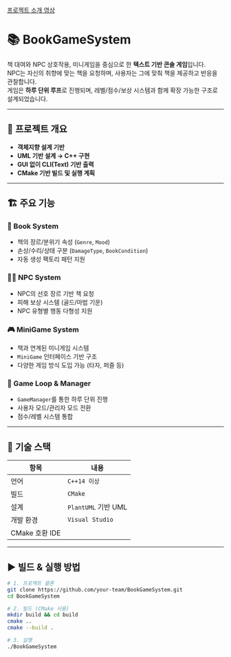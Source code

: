 [프로젝트 소개 영상](https://youtu.be/B9qQArcYyiQ)


# 📚 BookGameSystem

책 대여와 NPC 상호작용, 미니게임을 중심으로 한 **텍스트 기반 콘솔 게임**입니다.  
NPC는 자신의 취향에 맞는 책을 요청하며, 사용자는 그에 맞춰 책을 제공하고 반응을 관찰합니다.  
게임은 **하루 단위 루프**로 진행되며, 레벨/점수/보상 시스템과 함께 확장 가능한 구조로 설계되었습니다.

---

## 🧩 프로젝트 개요

- **객체지향 설계 기반**
- **UML 기반 설계 → C++ 구현**
- **GUI 없이 CLI(Text) 기반 출력**
- **CMake 기반 빌드 및 실행 계획**

---

## 🏗️ 주요 기능

### 📖 Book System
- 책의 장르/분위기 속성 (`Genre`, `Mood`)
- 손상/수리/상태 구분 (`DamageType`, `BookCondition`)
- 자동 생성 팩토리 패턴 지원

### 🧙‍♂️ NPC System
- NPC의 선호 장르 기반 책 요청
- 피해 보상 시스템 (골드/마법 기운)
- NPC 유형별 행동 다형성 지원

### 🎮 MiniGame System
- 책과 연계된 미니게임 시스템
- `MiniGame` 인터페이스 기반 구조
- 다양한 게임 방식 도입 가능 (타자, 퍼즐 등)

### 🧠 Game Loop & Manager
- `GameManager`를 통한 하루 단위 진행
- 사용자 모드/관리자 모드 전환
- 점수/레벨 시스템 통합

---

## 🧱 기술 스택

| 항목 | 내용 |
|------|------|
| 언어 | `C++14 이상` |
| 빌드 | `CMake` |
| 설계 | `PlantUML` 기반 UML |
| 개발 환경 | `Visual Studio`|
| CMake 호환 IDE |

---

## ▶️ 빌드 & 실행 방법

```bash
# 1. 프로젝트 클론
git clone https://github.com/your-team/BookGameSystem.git
cd BookGameSystem

# 2. 빌드 (CMake 사용)
mkdir build && cd build
cmake ..
cmake --build .

# 3. 실행
./BookGameSystem

